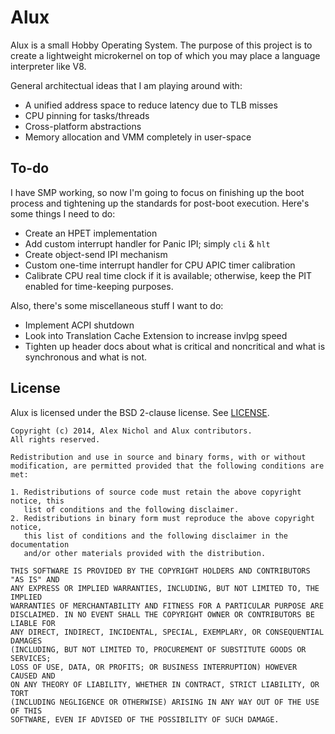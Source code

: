 # Alux

Alux is a small Hobby Operating System. The purpose of this project is to create a lightweight microkernel on top of which you may place a language interpreter like V8.

General architectual ideas that I am playing around with:

 * A unified address space to reduce latency due to TLB misses
 * CPU pinning for tasks/threads
 * Cross-platform abstractions
 * Memory allocation and VMM completely in user-space

## To-do

I have SMP working, so now I'm going to focus on finishing up the boot process and tightening up the standards for post-boot execution. Here's some things I need to do:

 * Create an HPET implementation
 * Add custom interrupt handler for Panic IPI; simply `cli` & `hlt`
 * Create object-send IPI mechanism
 * Custom one-time interrupt handler for CPU APIC timer calibration
 * Calibrate CPU real time clock if it is available; otherwise, keep the PIT enabled for time-keeping purposes.

Also, there's some miscellaneous stuff I want to do:

 * Implement ACPI shutdown
 * Look into Translation Cache Extension to increase invlpg speed
 * Tighten up header docs about what is critical and noncritical and what is synchronous and what is not.

## License

Alux is licensed under the BSD 2-clause license. See [LICENSE](https://github.com/unixpickle/alux/blob/master/LICENSE).

```
Copyright (c) 2014, Alex Nichol and Alux contributors.
All rights reserved.

Redistribution and use in source and binary forms, with or without
modification, are permitted provided that the following conditions are met:

1. Redistributions of source code must retain the above copyright notice, this
   list of conditions and the following disclaimer. 
2. Redistributions in binary form must reproduce the above copyright notice,
   this list of conditions and the following disclaimer in the documentation
   and/or other materials provided with the distribution.

THIS SOFTWARE IS PROVIDED BY THE COPYRIGHT HOLDERS AND CONTRIBUTORS "AS IS" AND
ANY EXPRESS OR IMPLIED WARRANTIES, INCLUDING, BUT NOT LIMITED TO, THE IMPLIED
WARRANTIES OF MERCHANTABILITY AND FITNESS FOR A PARTICULAR PURPOSE ARE
DISCLAIMED. IN NO EVENT SHALL THE COPYRIGHT OWNER OR CONTRIBUTORS BE LIABLE FOR
ANY DIRECT, INDIRECT, INCIDENTAL, SPECIAL, EXEMPLARY, OR CONSEQUENTIAL DAMAGES
(INCLUDING, BUT NOT LIMITED TO, PROCUREMENT OF SUBSTITUTE GOODS OR SERVICES;
LOSS OF USE, DATA, OR PROFITS; OR BUSINESS INTERRUPTION) HOWEVER CAUSED AND
ON ANY THEORY OF LIABILITY, WHETHER IN CONTRACT, STRICT LIABILITY, OR TORT
(INCLUDING NEGLIGENCE OR OTHERWISE) ARISING IN ANY WAY OUT OF THE USE OF THIS
SOFTWARE, EVEN IF ADVISED OF THE POSSIBILITY OF SUCH DAMAGE.
```
